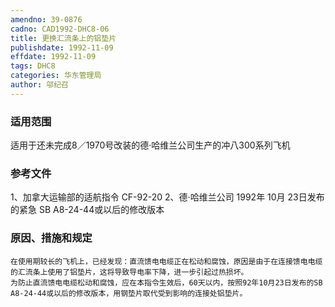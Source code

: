 ```yaml
---
amendno: 39-0876
cadno: CAD1992-DHC8-06
title: 更换汇流条上的铝垫片
publishdate: 1992-11-09
effdate: 1992-11-09
tags: DHC8
categories: 华东管理局
author: 邬纪召
---
```


### 适用范围 
适用于还未完成8／1970号改装的德·哈维兰公司生产的冲八300系列飞机

### 参考文件
1、加拿大运输部的适航指令 CF-92-20 
2、德·哈维兰公司 1992年 10月 23日发布的紧急 SB A8-24-44或以后的修改版本

### 原因、措施和规定 
    在使用期较长的飞机上，已经发现：直流馈电电缆正在松动和腐蚀，原因是由于在连接馈电电缆的汇流条上使用了铝垫片，这将导致导电率下降，进一步引起过热损坏。 
    为防止直流馈电电缆松动和腐蚀，应在本指令生效后，60天以内，按照92年10月23日发布的SB  A8-24-44或以后的修改版本，用钢垫片取代受到影响的连接处铝垫片。
